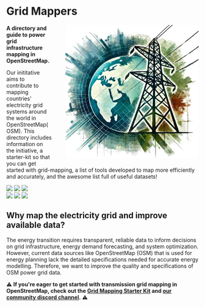 # Grid Mappers

<div style="float: right; margin-left: 15px; margin-bottom: 20px;">
  <img src="images/logo.png" class="img-border" style="float: right; margin-left: 20px;" width="350">
</div>

**A directory and guide to power grid infrastructure mapping in OpenStreetMap.**  

Our inititative aims to contribute to mapping countries' electricity grid systems around the world in OpenStreetMap(OSM).
This directory includes information on the initiative, a starter-kit so that you can get started with grid-mapping, a list of tools developed to map more efficiently and accurately, and the awesome list full of useful datasets! 

[![](https://badgen.net/badge/See/Wiki/A2CDAE?scale=1.6)](https://wiki.openstreetmap.org/wiki/Organised_Editing/Activities/Oh_my_grid_initiative) [![](https://badgen.net/badge/Follow/Tutorial/A2CDAE?scale=1.6)](https://open-energy-transition.github.io/Grid-mappers/starter-kit/) [![](https://badgen.net/badge/Join/DiscordGroup/A2CDAE?scale=1.6)](https://discord.gg/a5znpdFWfD)  
[![](https://badgen.net/badge/Use/Tools/A2CDAE?scale=1.6)](https://open-energy-transition.github.io/Grid-mappers/tools/) [![](https://badgen.net/badge/Find/AwesomeList/A2CDAE?scale=1.6)](https://github.com/open-energy-transition/Awesome-Electric-Grid-Mapping) [![](https://badgen.net/badge/Icon/Contribute/A2CDAE?scale=1.6&label=%F0%9F%9A%80)](https://open-energy-transition.github.io/Grid-mappers/contributing/)

## Why map the electricity grid and improve available data?
The energy transition requires transparent, reliable data to inform decisions on grid infrastructure, energy demand forecasting, and system optimization. 
However, current data sources like OpenStreetMap (OSM) that is used for energy planning lack the detailed specifications needed for accurate energy modelling.
Therefore, we want to improve the quality and specifications of OSM power grid data.


⚠️ **If you're eager to get started with transmission grid mapping in OpenStreetMap, check out the [Grid Mapping Starter Kit](https://github.com/open-energy-transition/grid-mapping-starter-kit) and [our community discord channel](https://discord.gg/a5znpdFWfD).** ⚠️
